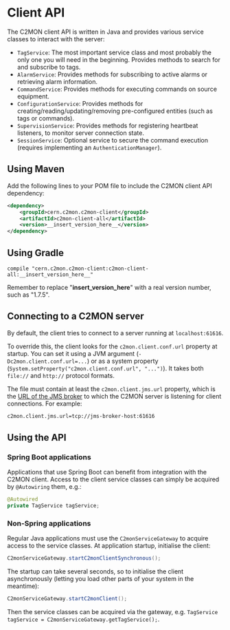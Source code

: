 # Client API

The C2MON client API is written in Java and provides various service classes to interact with the server:

* `TagService`: The most important service class and most probably the only one you will need in the beginning. Provides methods to
search for and subscribe to tags.
* `AlarmService`: Provides methods for subscribing to active alarms or retrieving alarm information.
* `CommandService`: Provides methods for executing commands on source equipment.
* `ConfigurationService`: Provides methods for creating/reading/updating/removing pre-configured entities (such as tags or commands).
* `SupervisionService`: Provides methods for registering heartbeat listeners, to monitor server connection state.
* `SessionService`: Optional service to secure the command execution (requires implementing an `AuthenticationManager`).

## Using Maven

Add the following lines to your POM file to include the C2MON client API dependency:
```xml
<dependency>
    <groupId>cern.c2mon.c2mon-client</groupId>
    <artifactId>c2mon-client-all</artifactId>
    <version>__insert_version_here__</version>
</dependency>
```

## Using Gradle

```
compile "cern.c2mon.c2mon-client:c2mon-client-all:__insert_version_here__"
```

Remember to replace "__insert_version_here__" with a real version number, such as "1.7.5".

## Connecting to a C2MON server

By default, the client tries to connect to a server running at `localhost:61616`.

To override this, the client looks for the `c2mon.client.conf.url` property at startup. You can set it using a JVM
argument (`-Dc2mon.client.conf.url=...`) or as a system property (`System.setProperty("c2mon.client.conf.url", "...")`). It takes both `file://`
and `http://` protocol formats.


The file must contain at least the `c2mon.client.jms.url` property, which is the [URL of the JMS broker](http://activemq.apache.org/uri-protocols.html)
to which the C2MON server is listening for client connections. For example:

```bash
c2mon.client.jms.url=tcp://jms-broker-host:61616
```

## Using the API

### Spring Boot applications

Applications that use Spring Boot can benefit from integration with the C2MON client. Access to the client service classes can simply be acquired by
`@Autowiring` them, e.g.:

```java
@Autowired
private TagService tagService;
```

### Non-Spring applications

Regular Java applications must use the `C2monServiceGateway` to acquire access to the service classes. At application startup, initialise the client:

```java
C2monServiceGateway.startC2monClientSynchronous();
```

The startup can take several seconds, so to initialise the client asynchronously (letting you load other parts of your system in the meantime):

```java
C2monServiceGateway.startC2monClient();
```

Then the service classes can be acquired via the gateway, e.g. `TagService tagService = C2monServiceGateway.getTagService();`.
